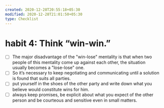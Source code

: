 ```yaml
---
created: 2020-12-28T20:55:18+05:30
modified: 2020-12-28T21:01:50+05:30
type: Checklist
---
```


# habit 4: Think “win-win.”

- [ ] The major disadvantage of the "win-lose" mentality is that when two people of this mentality come up against each other, the situation usually becomes a "lose-lose" one.
- [ ] So it’s necessary to keep negotiating and communicating until a solution is found that suits all parties.
- [ ] put yourself in the shoes of the other party and write down what you believe would constitute wins for him.
- [ ] always keep promises, be explicit about what you expect of the other person and be courteous and sensitive even in small matters.
